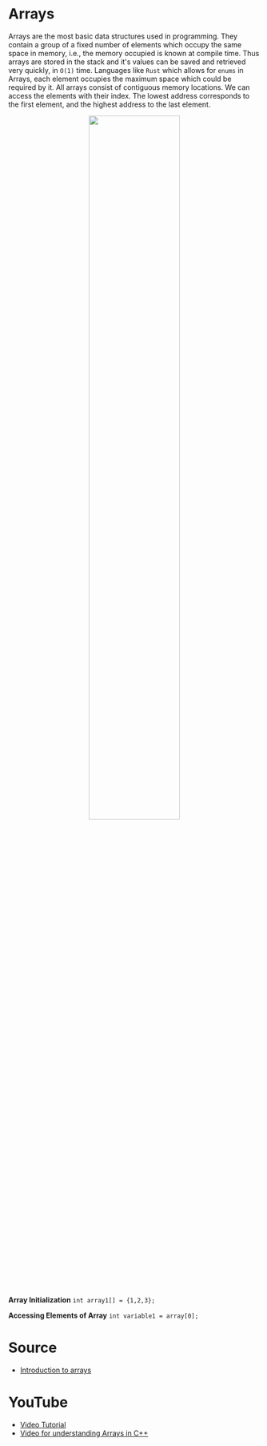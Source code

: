 # Arrays

Arrays are the most basic data structures used in programming. They contain a group of a fixed number of elements which occupy the same space in memory, i.e., the memory occupied is known at compile time. Thus arrays are stored in the stack and it's values can be saved and retrieved very quickly, in `O(1)` time. Languages like `Rust` which allows for `enums` in Arrays, each element occupies the maximum space which could be required by it.
All arrays consist of contiguous memory locations. We can access the elements with their index. The lowest address corresponds to the first element, and the highest address to the last element.

<p align="center">
    <img width="60%" src="https://www.tutorialspoint.com/cprogramming/images/arrays.jpg">
</p>

**Array Initialization**
`int array1[] = {1,2,3};`

**Accessing Elements of Array**
`int variable1 = array[0];`

# Source

- [Introduction to arrays](https://www.geeksforgeeks.org/introduction-to-arrays/)

# YouTube

- [Video Tutorial](https://youtu.be/NptnmWvkbTw)
- [Video for understanding Arrays in C++](https://youtu.be/ibeGtDEQGz0)
